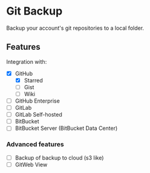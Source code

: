 # Git Backup

Backup your account's git repositories to a local folder.

## Features

Integration with:

* [x] GitHub
  * [x] Starred
  * [ ] Gist
  * [ ] Wiki
* [ ] GitHub Enterprise
* [ ] GitLab
* [ ] GitLab Self-hosted
* [ ] BitBucket
* [ ] BitBucket Server (BitBucket Data Center)

### Advanced features

* [ ] Backup of backup to cloud (s3 like)
* [ ] GitWeb View
